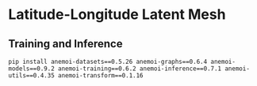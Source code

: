 # Latitude-Longitude Latent Mesh

## Training and Inference

```
pip install anemoi-datasets==0.5.26 anemoi-graphs==0.6.4 anemoi-models==0.9.2 anemoi-training==0.6.2 anemoi-inference==0.7.1 anemoi-utils==0.4.35 anemoi-transform==0.1.16
```
